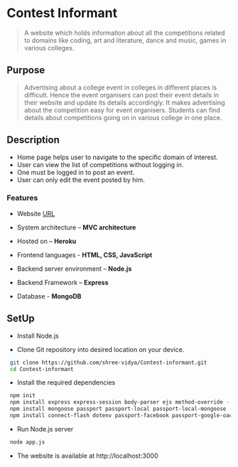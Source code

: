 # Contest Informant

> A website which holds information about all the competitions related to domains like coding, art and literature, dance and music, games in various colleges. 

## Purpose

> Advertising about a college event in colleges in different places is difficult. Hence the event organisers can post their event details in their website and update its details accordingly. It makes advertising about the competition easy for event organisers. Students can find details about competitions going on in various college in one place.

## Description

* Home page helps user to navigate to the specific domain of interest.
* User can view the list of competitions without logging in.
* One must be logged in to post an event.
* User can only edit the event posted by him.

### Features

* Website [URL](http://agile-ocean-22562.herokuapp.com/)

* System architecture – **MVC architecture**

* Hosted on – **Heroku**

* Frontend languages - **HTML, CSS, JavaScript**

* Backend server environment – **Node.js**

* Backend Framework – **Express**

* Database - **MongoDB**

## SetUp

* Install Node.js

* Clone Git repository into desired location on your device.
```bash
 git clone https://github.com/shree-vidya/Contest-informant.git
 cd Contest-informant
```

* Install the required dependencies
```bash
 npm init
 npm install express express-session body-parser ejs method-override --save
 npm install mongoose passport passport-local passport-local-mongoose --save
 npm install connect-flash dotenv passport-facebook passport-google-oauth20 --save
```

* Run Node.js server
```bash
 node app.js
```

* The website is available at http://localhost:3000








